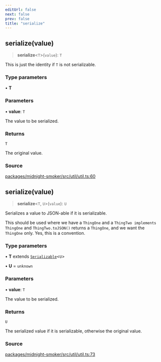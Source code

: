 ```yaml
---
editUrl: false
next: false
prev: false
title: "serialize"
---
```


## serialize(value)

> **serialize**\<`T`\>(`value`): `T`

This is just the identity if `T` is not serializable.

### Type parameters

• **T**

### Parameters

• **value**: `T`

The value to be serialized.

### Returns

`T`

The original value.

### Source

[packages/midnight-smoker/src/util/util.ts:60](https://github.com/boneskull/midnight-smoker/blob/417858b/packages/midnight-smoker/src/util/util.ts#L60)

## serialize(value)

> **serialize**\<`T`, `U`\>(`value`): `U`

Serializes a value to JSON-able if it is serializable.

This should be used where we have a `ThingOne` and a `ThingTwo implements
ThingOne` and `ThingTwo.toJSON()` returns a `ThingOne`, and we want the
`ThingOne` only. Yes, this is a convention.

### Type parameters

• **T** extends [`Serializable`](/api/midnight-smoker/midnight-smoker/util/interfaces/serializable/)\<`U`\>

• **U** = `unknown`

### Parameters

• **value**: `T`

The value to be serialized.

### Returns

`U`

The serialized value if it is serializable, otherwise the original
  value.

### Source

[packages/midnight-smoker/src/util/util.ts:73](https://github.com/boneskull/midnight-smoker/blob/417858b/packages/midnight-smoker/src/util/util.ts#L73)
